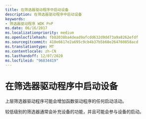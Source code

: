 ```yaml
---
title: 在筛选器驱动程序中启动设备
description: 在筛选器驱动程序中启动设备
keywords:
- 筛选器驱动程序 WDK PnP
ms.date: 06/16/2017
ms.localizationpriority: medium
ms.openlocfilehash: fb82038ba4dead9afcdd632d9dd73a9a8262efdf
ms.sourcegitcommit: 418e6617e2a695c9cb4b37b5b60e264760858acd
ms.translationtype: MT
ms.contentlocale: zh-CN
ms.lasthandoff: 12/07/2020
ms.locfileid: "96834419"
---
```

# <a name="starting-a-device-in-a-filter-driver"></a>在筛选器驱动程序中启动设备





上层筛选器驱动程序可能会增加函数驱动程序的任何启动活动。

较低级别的筛选器通常会补充设备的功能，并且可能会参与设备的启动。

 

 




